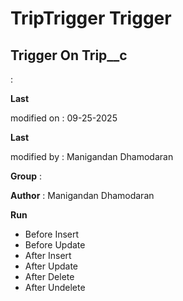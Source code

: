 # TripTrigger Trigger

## Trigger On Trip__c

:

**Last** 

modified on  : 09-25-2025

**Last** 

modified by  : Manigandan Dhamodaran

**Group** :

**Author** : Manigandan Dhamodaran

**Run**
* Before Insert
* Before Update
* After Insert
* After Update
* After Delete
* After Undelete